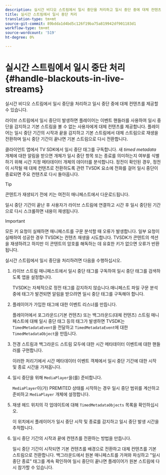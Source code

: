 ```yaml
---
description: 실시간 비디오 스트림에서 일시 중단을 처리하고 일시 중단 중에 대체 컨텐츠를 제공할 수 있습니다.
title: 실시간 스트림에서 일시 중단 처리
translation-type: tm+mt
source-git-commit: 89bdda1d4bd5c126f19ba75a819942df901183d1
workflow-type: tm+mt
source-wordcount: '519'
ht-degree: 0%

---
```



# 실시간 스트림에서 일시 중단 처리{#handle-blackouts-in-live-streams}

실시간 비디오 스트림에서 일시 중단을 처리하고 일시 중단 중에 대체 컨텐츠를 제공할 수 있습니다.

라이브 스트림에서 일시 중단이 발생하면 플레이어는 이벤트 핸들러를 사용하여 일시 중단을 감지하고 기본 스트림을 볼 수 없는 사용자에게 대체 컨텐츠를 제공합니다. 플레이어는 일시 중단 기간의 시작과 끝을 감지하고 기본 스트림에서 대체 스트림으로 재생을 전환하며 일시 중단 기간이 끝나면 기본 스트림으로 다시 전환합니다.

클라이언트 앱에서 TV SDK에서 일시 중단 태그를 구독합니다. 새 *timed metadata* 개체에 대한 알림을 받으면 개체가 일시 중단 항목 또는 종료를 의미하는지 여부를 식별하기 위해 시간 지정 메타데이터 개체의 데이터를 분석합니다. 정전이 확인된 경우, 정전이 시작될 때 대체 컨텐츠로 전환하도록 관련 TVSDK 요소에 전화를 걸어 일시 중단이 종료되면 주요 컨텐츠로 다시 돌아옵니다.

>[!TIP]
>
>콘텐트가 재생되기 전에 키는 여전히 매니페스트에서 다운로드됩니다.

일시 중단 기간이 끝난 후 사용자가 라이브 스트림에 연결하고 시간 후 일시 중단된 기간으로 다시 스크롤하면 내용이 재생됩니다.

>[!IMPORTANT]
>
>모든 키 요청이 실패하면 매니페스트를 구문 분석할 때 오류가 발생합니다. 일부 요청이 실패하여 성공한 경우 TVSDK는 컨텐츠 재생을 시도합니다. TVSDK가 콘텐트의 섹션을 재생하려고 하지만 이 콘텐트의 암호를 해독하는 데 유효한 키가 없으면 오류가 반환됩니다.

실시간 스트림에서 일시 중단을 처리하려면 다음을 수행하십시오.

1. 라이브 스트림 매니페스트에서 일시 중단 태그를 구독하여 일시 중단 태그를 검색하도록 앱을 설정합니다.

   TVSDK는 자체적으로 정전 태그를 감지하지 않습니다.매니페스트 파일 구문 분석 중에 태그가 발견되면 알림을 받으려면 일시 중단 태그를 구독해야 합니다.
1. 플레이어가 가입한 태그에 대한 이벤트 리스너를 만듭니다.

   플레이어에서 포그라운드(기본 컨텐츠) 또는 백그라운드(대체 컨텐츠) 스트림 매니페스트에 대해 일시 중단 태그 등의 태그가 발생하면 TVSDK는 `TimedMetadataEvent`을 전달하고 `TimedMetadataEvent`에 대한 `TimedMetadataObject`을 만듭니다.
1. 전경 스트림과 백그라운드 스트림 모두에 대한 시간 메타데이터 이벤트에 대한 핸들러를 구현합니다.

   이러한 처리기에서 시간 메타데이터 이벤트 객체에서 일시 중단 기간에 대한 시작 및 종료 시간을 가져옵니다.
1. 일시 중단을 위해 `MediaPlayer`을(를) 준비합니다.

   `MediaPlayer`이(가) PREMITED 상태를 시작하는 경우 일시 중단 범위를 계산하고 준비하고 `MediaPlayer` 개체에 설정합니다.

1. 재생 헤드 위치의 각 업데이트에 대해 `TimedMetadataObjects` 목록을 확인하십시오.

   이 위치에서 플레이어가 일시 중단 시작 및 종료를 감지하고 일시 중단 발생 시간을 추적합니다.

1. 일시 중단 기간의 시작과 끝에 컨텐츠를 전환하는 방법을 만듭니다.

   일시 중단 기간이 시작되면 기본 컨텐츠를 배경으로 전환하고 대체 컨텐츠를 기본 스트림으로 전환합니다. 백그라운드에서 원본 매니페스트를 가져와 파싱하고 &quot;일시 중단 종료&quot; 태그를 계속 확인하여 일시 중단이 끝나면 플레이어가 원본 스트림에 다시 참가할 수 있습니다.

